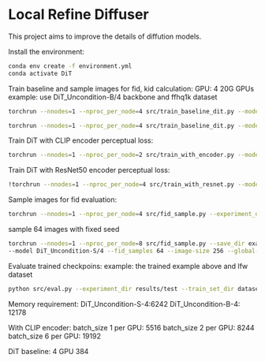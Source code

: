 # Local Refine Diffuser

This project aims to improve the details of diffution models.

Install the environment:
```bash
conda env create -f environment.yml
conda activate DiT
```

Train baseline and sample images for fid, kid calculation:
GPU: 4 20G GPUs
example: use DiT_Uncondition-B/4 backbone and ffhq1k dataset
```bash
torchrun --nnodes=1 --nproc_per_node=4 src/train_baseline_dit.py --model DiT_Uncondition-B/4 --data_path dataset/images/ffhq1k --epochs 15000 --ckpt_every 500 --image-size 256 --global-batch-size 276
```

```bash
torchrun --nnodes=1 --nproc_per_node=4 src/train_baseline_dit.py --model DiT_Uncondition-S/4 --data_path dataset/images/ffhq3k --epochs 15000 --ckpt_every 500 --image-size 256 --global-batch-size 384
```

Train DiT with CLIP encoder perceptual loss:
```bash
torchrun --nnodes=1 --nproc_per_node=2 src/train_with_encoder.py --model DiT_Uncondition-S/4 --data_path dataset/images/lfw_funneled --epochs 100 --ckpt_every 10 --image-size 256 --global-batch-size 12
```

Train DiT with ResNet50 encoder perceptual loss:
```bash
!torchrun --nnodes=1 --nproc_per_node=4 src/train_with_resnet.py --model DiT_Uncondition-S/4 --data_path dataset/images/lfw_funneled --epochs 200 --ckpt_every 10 --image-size 256 --global-batch-size 24
```


Sample images for fid evaluation:
```bash
torchrun --nnodes=1 --nproc_per_node=4 src/fid_sample.py --experiment_dir results/baseline-001-ffhq1k--DiT_Uncondition-S-4 --model DiT_Uncondition-S/4 --fid_samples 3000 --image-size 256 --global-batch-size 128 --num_sampling_steps 1000

```
sample 64 images with fixed seed
```bash
torchrun --nnodes=1 --nproc_per_node=8 src/fid_sample.py --save_dir examples  --experiment_dir results/baseline-ffhq5k-000--DiT_Uncondition-S-4 
--model DiT_Uncondition-S/4 --fid_samples 64 --image-size 256 --global-batch-size 64 --num_sampling_steps 1000
```
Evaluate trained checkpoins:
example: the trained example above and lfw dataset
```bash
python src/eval.py --experiment_dir results/test --train_set_dir dataset/images/ffhq1k
```

Memory requirement:
DiT_Uncondition-S-4:6242
DiT_Uncondition-B-4: 12178

With CLIP encoder:
batch_size 1 per GPU: 5516
batch_size 2 per GPU: 8244
batch_size 6 per GPU: 19192

DiT baseline: 4 GPU 384